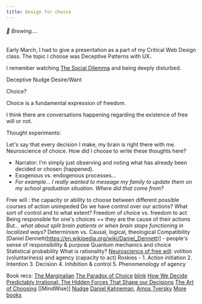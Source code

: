 ```yaml
---
title: Design for choice
---
```


###### 💭  Brewing....



Early March, I had to give a presentation as a part of my Critical Web Design class. The topic I choose was Deceptive Patterns with UX. 

I remember watching [The Social Dilemma](https://www.thesocialdilemma.com/) and being deeply disturbed. 



Deceptive
Nudge
Desire/Want

Choice? 

Choice is a fundamental expression of freedom. 

I think there are conversations happening regarding the existence of free will or not.

Thought experiments:

Let's say that every decision I make, my brain is right there with me. Neuroscience of choice. How did I choose to write these thoughts here?
- Narrator: I'm simply just observing and noting what has already been decided or chosen (happened). 
- Exogenous vs. endogenous processes... 
- *For example... I really wanted to message my family to update them on my school graduation situation. Where did that come from?*


Free will : the capacity or ability to choose between different possible courses of action unimpeded
	Do we have control over our actions? What sort of control and to what extent? 
	Freedom of choice vs. freedom to act
	Being responsible for one's choices == they are the cause of their actions 
		*But... what about split brain patients or when brain stops functioning in localized ways?*
	Determinism vs. 
		Causal, logical, theological 
		Compatibility [Daniel Dennett(https://en.wikipedia.org/wiki/Daniel_Dennett)] - people's sense of responsibility & purpose
	Quantum mechanics and choice 
	Statistical probability 
	What is rationality? 
	[Neuroscience of free will](https://en.wikipedia.org/wiki/Neuroscience_of_free_will): volition (voluntariness) and agency (capacity to act)
		Roskies - 1. Action initiation 2. Intention 3. Decision 4. Inhibition & control 5. Phenomenology of agency
		


Book recs: 
	[The Marginalian](https://www.themarginalian.org/about/)
	[The Paradox of Choice](https://thedecisionlab.com/reference-guide/economics/the-paradox-of-choice)
	[blink](https://en.wikipedia.org/wiki/Blink:_The_Power_of_Thinking_Without_Thinking)
	[How We Decide](https://www.goodreads.com/book/show/3860977-how-we-decide)
[	Predictably Irrational: The Hidden Forces That Shape our Decisions](https://www.goodreads.com/book/show/1713426.Predictably_Irrational)
	[The Art of Choosing](https://www.goodreads.com/book/show/6648865-the-art-of-choosing)
	[[MindWise]]
	[Nudge](https://en.wikipedia.org/wiki/Nudge_(book))
	[Daniel Kahneman](https://en.wikipedia.org/wiki/Daniel_Kahneman), [Amos Tversky](https://en.wikipedia.org/wiki/Amos_Tversky)
	[More books](https://www.mikaelkrapivin.com/blog/behavioural-science-book-list)


